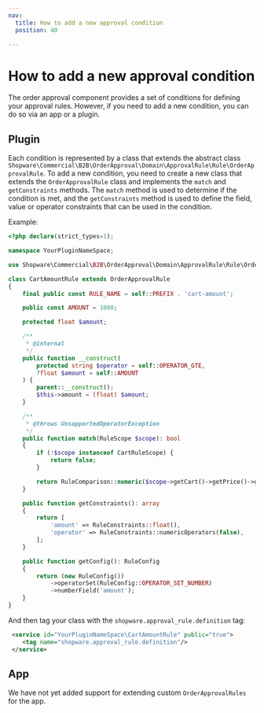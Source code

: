 ```yaml
---
nav:
  title: How to add a new approval condition
  position: 40

---
```


# How to add a new approval condition

The order approval component provides a set of conditions for defining your approval rules. However, if you need to add a new condition, you can do so via an app or a plugin.

## Plugin

Each condition is represented by a class that extends the abstract class `Shopware\Commercial\B2B\OrderApproval\Domain\ApprovalRule\Rule\OrderApprovalRule`. To add a new condition, you need to create a new class that extends the `OrderApprovalRule` class and implements the `match` and `getConstraints` methods. The `match` method is used to determine if the condition is met, and the `getConstraints` method is used to define the field, value or operator constraints that can be used in the condition.

Example:

```PHP
<?php declare(strict_types=1);

namespace YourPluginNameSpace;

use Shopware\Commercial\B2B\OrderApproval\Domain\ApprovalRule\Rule\OrderApprovalRule;

class CartAmountRule extends OrderApprovalRule
{
    final public const RULE_NAME = self::PREFIX . 'cart-amount';

    public const AMOUNT = 1000;

    protected float $amount;

    /**
     * @internal
     */
    public function __construct(
        protected string $operator = self::OPERATOR_GTE,
        ?float $amount = self::AMOUNT
    ) {
        parent::__construct();
        $this->amount = (float) $amount;
    }

    /**
     * @throws UnsupportedOperatorException
     */
    public function match(RuleScope $scope): bool
    {
        if (!$scope instanceof CartRuleScope) {
            return false;
        }

        return RuleComparison::numeric($scope->getCart()->getPrice()->getTotalPrice(), $this->amount, $this->operator);
    }

    public function getConstraints(): array
    {
        return [
            'amount' => RuleConstraints::float(),
            'operator' => RuleConstraints::numericOperators(false),
        ];
    }

    public function getConfig(): RuleConfig
    {
        return (new RuleConfig())
            ->operatorSet(RuleConfig::OPERATOR_SET_NUMBER)
            ->numberField('amount');
    }
}
```

And then tag your class with the `shopware.approval_rule.definition` tag:

```XML
 <service id="YourPluginNameSpace\CartAmountRule" public="true">
    <tag name="shopware.approval_rule.definition"/>
 </service>
```

## App

We have not yet added support for extending custom `OrderApprovalRules` for the app.